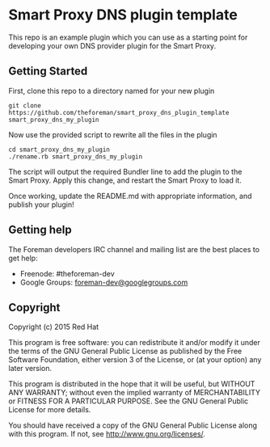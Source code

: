 # Smart Proxy DNS plugin template

This repo is an example plugin which you can use as a starting point for developing
your own DNS provider plugin for the Smart Proxy.

## Getting Started

First, clone this repo to a directory named for your new plugin

    git clone https://github.com/theforeman/smart_proxy_dns_plugin_template smart_proxy_dns_my_plugin

Now use the provided script to rewrite all the files in the plugin

    cd smart_proxy_dns_my_plugin
    ./rename.rb smart_proxy_dns_my_plugin

The script will output the required Bundler line to add the plugin to the Smart Proxy.
Apply this change, and restart the Smart Proxy to load it.

Once working, update the README.md with appropriate information, and publish your plugin!

## Getting help

The Foreman developers IRC channel and mailing list are the best places to get help:

* Freenode: #theforeman-dev
* Google Groups: foreman-dev@googlegroups.com

## Copyright

Copyright (c) 2015 Red Hat

This program is free software: you can redistribute it and/or modify
it under the terms of the GNU General Public License as published by
the Free Software Foundation, either version 3 of the License, or
(at your option) any later version.

This program is distributed in the hope that it will be useful,
but WITHOUT ANY WARRANTY; without even the implied warranty of
MERCHANTABILITY or FITNESS FOR A PARTICULAR PURPOSE.  See the
GNU General Public License for more details.

You should have received a copy of the GNU General Public License
along with this program.  If not, see <http://www.gnu.org/licenses/>.
